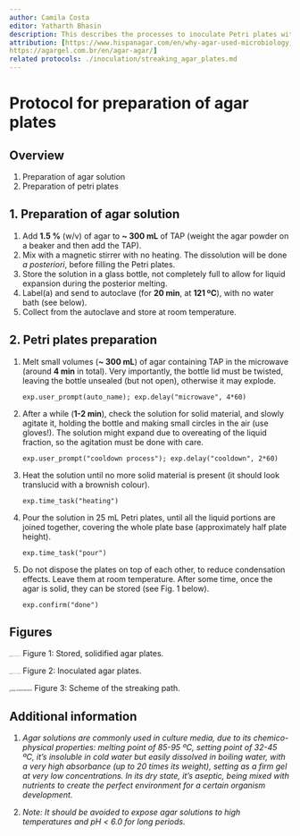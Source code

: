 ```yaml
---
author: Camila Costa
editor: Yatharth Bhasin
description: This describes the processes to inoculate Petri plates with Chlamydomonas: the agar solution for the medium, the Petri plates preparation, and how to streak them up with cells.
attribution: [https://www.hispanagar.com/en/why-agar-used-microbiology, 
https://agargel.com.br/en/agar-agar/]
related protocols: ./inoculation/streaking_agar_plates.md 
---
```


# Protocol for preparation of agar plates



## Overview

1. Preparation of agar solution
2. Preparation of petri plates



## 1. Preparation of agar solution

1. Add **1.5 %** (w/v) of agar to **~ 300 mL** of TAP (weight the agar powder on a beaker and then add the TAP).
2. Mix with a magnetic stirrer with no heating. The dissolution will be done *a posteriori*, before filling the Petri plates.
3. Store the solution in a glass bottle, not completely full to allow for liquid expansion during the posterior melting.
4. Label(a) and send to autoclave (for **20 min**, at **121 ºC**), with no water bath (see below).
5. Collect from the autoclave and store at room temperature. 



## 2. Petri plates preparation

1. Melt small volumes (**~ 300 mL**) of agar containing TAP in the microwave (around **4 min** in total). Very importantly, the bottle lid must be twisted, leaving the bottle unsealed (but not open), otherwise it may explode.

	```exp.user_prompt(auto_name); exp.delay("microwave", 4*60)```

2. After a while (**1-2 min**), check the solution for solid material, and slowly agitate it, holding the bottle and making small circles in the air (use gloves!). The solution might expand due to overeating of the liquid fraction, so the agitation must be done with care.

	```exp.user_prompt("cooldown process"); exp.delay("cooldown", 2*60)```

3. Heat the solution until no more solid material is present (it should look translucid with a brownish colour).

	```exp.time_task("heating")```

4. Pour the solution in 25 mL Petri plates, until all the liquid portions are joined together, covering the whole plate base (approximately half plate height).

	```exp.time_task("pour")```

5. Do not dispose the plates on top of each other, to reduce condensation effects. Leave them at room temperature. After some time, once the agar is solid, they can be stored (see Fig. 1 below).

	```exp.confirm("done")```

## Figures

<img src="/Users/byatharth/code/yatharthb97.github.io/static/images/classnotes/image-20240420125927015.png" alt="image-20240420125927015" style="zoom:10%;" /> 	Figure 1: Stored, solidified agar plates.



<img src="/Users/byatharth/code/yatharthb97.github.io/static/images/classnotes/image-20240420125952165.png" alt="image-20240420125952165" style="zoom:10%;" />     Figure 2: Inoculated agar plates.



<img src="/Users/byatharth/code/yatharthb97.github.io/static/images/classnotes/image-20240420130026103.png" alt="image-20240420130026103" style="zoom:20%;" />      Figure 3: Scheme of the streaking path.



## Additional information

1. *Agar solutions are commonly used in culture media, due to its chemico-physical properties: melting point of 85-95 ºC, setting point of 32-45 ºC, it’s insoluble in cold water but easily dissolved in boiling water, with a very high absorbance (up to 20 times its weight), setting as a firm gel at very low concentrations. In its dry state, it’s aseptic, being mixed with nutrients to create the perfect environment for a certain organism development.*

2. *Note: It should be avoided to expose agar solutions to high temperatures and pH <* *6.0 for long periods.*

